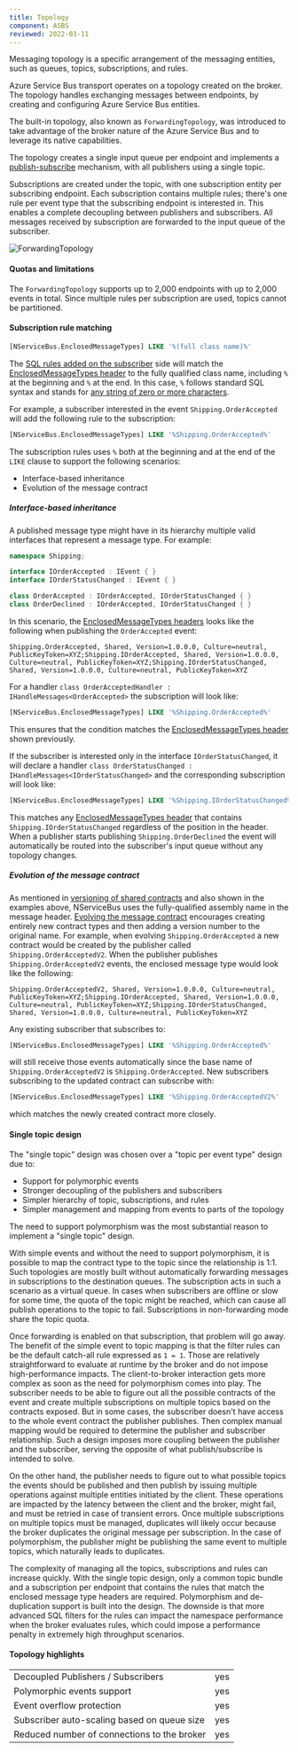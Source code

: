 ```yaml
---
title: Topology
component: ASBS
reviewed: 2022-03-11
---
```


Messaging topology is a specific arrangement of the messaging entities, such as queues, topics, subscriptions, and rules.

Azure Service Bus transport operates on a topology created on the broker. The topology handles exchanging messages between endpoints, by creating and configuring Azure Service Bus entities.

The built-in topology, also known as `ForwardingTopology`, was introduced to take advantage of the broker nature of the Azure Service Bus and to leverage its native capabilities.

The topology creates a single input queue per endpoint and implements a [publish-subscribe](/nservicebus/messaging/publish-subscribe/) mechanism, with all publishers using a single topic.

Subscriptions are created under the topic, with one subscription entity per subscribing endpoint. Each subscription contains multiple rules; there's one rule per event type that the subscribing endpoint is interested in. This enables a complete decoupling between publishers and subscribers. All messages received by subscription are forwarded to the input queue of the subscriber.

![ForwardingTopology](forwarding-topology.png "width=500")

#### Quotas and limitations

The `ForwardingTopology` supports up to 2,000 endpoints with up to 2,000 events in total. Since multiple rules per subscription are used, topics cannot be partitioned.

#### Subscription rule matching

```sql
[NServiceBus.EnclosedMessageTypes] LIKE '%(full class name)%'
```

The [SQL rules added on the subscriber](https://docs.microsoft.com/en-us/azure/service-bus-messaging/topic-filters) side will match the [EnclosedMessageTypes header](/nservicebus/messaging/headers.md#serialization-headers-nservicebus-enclosedmessagetypes) to the fully qualified class name, including `%` at the beginning and `%` at the end. In this case, `%` follows standard SQL syntax and stands for [any string of zero or more characters](https://docs.microsoft.com/en-us/azure/service-bus-messaging/service-bus-messaging-sql-filter#pattern).

For example, a subscriber interested in the event `Shipping.OrderAccepted` will add the following rule to the subscription:

```sql
[NServiceBus.EnclosedMessageTypes] LIKE '%Shipping.OrderAccepted%'
```

The subscription rules uses `%` both at the beginning and at the end of the ` LIKE` clause to support the following scenarios:

- Interface-based inheritance
- Evolution of the message contract

##### Interface-based inheritance

A published message type might have in its hierarchy multiple valid interfaces that represent a message type. For example:

```csharp
namespace Shipping;

interface IOrderAccepted : IEvent { }
interface IOrderStatusChanged : IEvent { }

class OrderAccepted : IOrderAccepted, IOrderStatusChanged { }
class OrderDeclined : IOrderAccepted, IOrderStatusChanged { }
```

In this scenario, the [EnclosedMessageTypes headers](/nservicebus/messaging/headers.md#serialization-headers-nservicebus-enclosedmessagetypes) looks like the following when publishing the `OrderAccepted` event:

```
Shipping.OrderAccepted, Shared, Version=1.0.0.0, Culture=neutral, PublicKeyToken=XYZ;Shipping.IOrderAccepted, Shared, Version=1.0.0.0, Culture=neutral, PublicKeyToken=XYZ;Shipping.IOrderStatusChanged, Shared, Version=1.0.0.0, Culture=neutral, PublicKeyToken=XYZ
```

For a handler `class OrderAcceptedHandler : IHandleMessages<OrderAccepted>` the subscription will look like:

```sql
[NServiceBus.EnclosedMessageTypes] LIKE '%Shipping.OrderAccepted%'
```

This ensures that the condition matches the [EnclosedMessageTypes header](/nservicebus/messaging/headers.md#serialization-headers-nservicebus-enclosedmessagetypes) shown previously.

If the subscriber is interested only in the interface `IOrderStatusChanged`, it will declare a handler `class OrderStatusChanged : IHandleMessages<IOrderStatusChanged>` and the corresponding subscription will look like:


```sql
[NServiceBus.EnclosedMessageTypes] LIKE '%Shipping.IOrderStatusChanged%'
```

This matches any [EnclosedMessageTypes header](/nservicebus/messaging/headers.md#serialization-headers-nservicebus-enclosedmessagetypes) that contains `Shipping.IOrderStatusChanged` regardless of the position in the header. When a publisher starts publishing `Shipping.OrderDeclined` the event will automatically be routed into the subscriber's input queue without any topology changes.

##### Evolution of the message contract

As mentioned in [versioning of shared contracts](/nservicebus/messaging/sharing-contracts.md#versioning) and also shown in the examples above, NServiceBus uses the fully-qualified assembly name in the message header. [Evolving the message contract](/nservicebus/messaging/evolving-contracts.md) encourages creating entirely new contract types and then adding a version number to the original name. For example, when evolving `Shipping.OrderAccepted` a new contract would be created by the publisher called `Shipping.OrderAcceptedV2`. When the publisher publishes `Shipping.OrderAcceptedV2` events, the enclosed message type would look like the following:

```
Shipping.OrderAcceptedV2, Shared, Version=1.0.0.0, Culture=neutral, PublicKeyToken=XYZ;Shipping.IOrderAccepted, Shared, Version=1.0.0.0, Culture=neutral, PublicKeyToken=XYZ;Shipping.IOrderStatusChanged, Shared, Version=1.0.0.0, Culture=neutral, PublicKeyToken=XYZ
```

Any existing subscriber that subscribes to:

```sql
[NServiceBus.EnclosedMessageTypes] LIKE '%Shipping.OrderAccepted%'
```

will still receive those events automatically since the base name of `Shipping.OrderAcceptedV2` is `Shipping.OrderAccepted`. New subscribers subscribing to the updated contract can subscribe with:

```sql
[NServiceBus.EnclosedMessageTypes] LIKE '%Shipping.OrderAcceptedV2%'
```

which matches the newly created contract more closely.

#### Single topic design

The "single topic" design was chosen over a "topic per event type" design due to:

- Support for polymorphic events
- Stronger decoupling of the publishers and subscribers
- Simpler hierarchy of topic, subscriptions, and rules
- Simpler management and mapping from events to parts of the topology

The need to support polymorphism was the most substantial reason to implement a "single topic" design.

With simple events and without the need to support polymorphism, it is possible to map the contract type to the topic since the relationship is 1:1. Such topologies are mostly built without automatically forwarding messages in subscriptions to the destination queues. The subscription acts in such a scenario as a virtual queue. In cases when subscribers are offline or slow for some time, the quota of the topic might be reached, which can cause all publish operations to the topic to fail. Subscriptions in non-forwarding mode share the topic quota.

Once forwarding is enabled on that subscription, that problem will go away. The benefit of the simple event to topic mapping is that the filter rules can be the default catch-all rule expressed as `1 = 1`. Those are relatively straightforward to evaluate at runtime by the broker and do not impose high-performance impacts. The client-to-broker interaction gets more complex as soon as the need for polymorphism comes into play. The subscriber needs to be able to figure out all the possible contracts of the event and create multiple subscriptions on multiple topics based on the contracts exposed. But in some cases, the subscriber doesn't have access to the whole event contract the publisher publishes. Then complex manual mapping would be required to determine the publisher and subscriber relationship. Such a design imposes more coupling between the publisher and the subscriber, serving the opposite of what publish/subscribe is intended to solve.

On the other hand, the publisher needs to figure out to what possible topics the events should be published and then publish by issuing multiple operations against multiple entities initiated by the client. These operations are impacted by the latency between the client and the broker, might fail, and must be retried in case of transient errors. Once multiple subscriptions on multiple topics must be managed, duplicates will likely occur because the broker duplicates the original message per subscription. In the case of polymorphism, the publisher might be publishing the same event to multiple topics, which naturally leads to duplicates.

The complexity of managing all the topics, subscriptions and rules can increase quickly. With the single topic design, only a common topic bundle and a subscription per endpoint that contains the rules that match the enclosed message type headers are required. Polymorphism and de-duplication support is built into the design. The downside is that more advanced SQL filters for the rules can impact the namespace performance when the broker evaluates rules, which could impose a performance penalty in extremely high throughput scenarios.

#### Topology highlights

|                                             |                     |
|---------------------------------------------|---------------------|
| Decoupled Publishers / Subscribers          |  yes                |
| Polymorphic events support                  |  yes                |
| Event overflow protection                   |  yes                |
| Subscriber auto-scaling based on queue size |  yes                |
| Reduced number of connections to the broker |  yes                |
